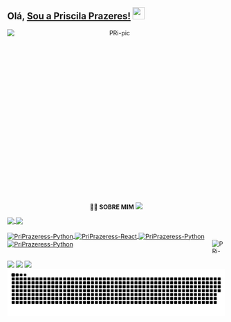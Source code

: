 
## Olá, [Sou a Priscila Prazeres!](https://www.youtube.com/channel/UCietjxpksncMdOUkycv5nqA)  <img src="https://media.giphy.com/media/hvRJCLFzcasrR4ia7z/giphy.gif" width="28px" height="28px">

</div>
<div align="center">
<img align="left" alt="PRi-pic" height="400" width="900" src="https://github.com/PriPrazeress/PriPrazeress/assets/136395423/e5fb1fe1-9452-4fb8-9138-9b79e075c530"/>
</div>




</p>
  
<p align="center">
  <b>👩‍💻 SOBRE MIM</b>
  <a href="https://github.com/getintorj/readme-typing-svg">
    <img src="https://readme-typing-svg.demolab.com/?lines=ANALISTA%20DE%20DADOS%20;CIENTISTA%20DE%20DADOS%20;BUSINESS%20INTELLIGENCE;MACHINE%20LEARNING;PYTHON%20;EXCEL%20;SQL%20;NOSQL;SEMPRE%20APRENDENDO%20COISAS%20NOVAS&font=Fira%20Code&center=true&width=440&height=45&color=#8B008B=true&pause=1000&size=22" /></a>

</p>
       
      







</div>
     <a href="https://github.com/priprazeresss/github-readme-stats">
     <img height=170 align="center" src="https://github-readme-stats.vercel.app/api?username=priprazeress&show_icons=true&theme=synthwave" />
     <a href="https://github.com/priprazeress/convoychat">
     <img height=150 align="center" src="https://github-readme-stats.vercel.app/api/top-langs?username=priprazeress&layout=compact&langs_count=8&theme=synthwave" />
  </div>
  <div style="display: inline_block"><br>
     <img align="center" alt="PriPrazeress-Python" height="50" width="60" src="https://cdn.jsdelivr.net/gh/devicons/devicon/icons/python/python-original.svg" />
     <img align="center" alt="PriPrazeress-React" height="50" width="60" src="https://cdn.jsdelivr.net/gh/devicons/devicon/icons/react/react-original.svg" />
     <img align="center" alt="PriPrazeress-Python" height="50" width="60" src="https://cdn.jsdelivr.net/gh/devicons/devicon/icons/microsoftsqlserver/microsoftsqlserver-plain-wordmark.svg"/>
     <img align="center" alt="PriPrazeress-Python" height="50" width="60" src="https://cdn.jsdelivr.net/gh/devicons/devicon/icons/pandas/pandas-original.svg" />
       <img align="right" alt="PRi-pic" height="30" width="30" src="https://github.com/PriPrazeress/PriPrazeress/assets/136395423/f4964b31-b3bc-4544-967c-4b5505652df4"/>
  </div>

  ##

  </div>
    <a href="https://instagram.com/priscila.tarya" target="_blank"><img src="https://img.shields.io/badge/-Instagram-%23E4405F?style=for-the-badge&logo=instagram&logoColor=white"
  target="_blank"></a>
   <a href="mailto:priscila.carlosdosprazeres@gmail.com"><img src="https://img.shields.io/badge/-Gmail-%23333?style=for-the-badge&logo=gmail&logoColor=white" target="_blank"></a>
   <a href="https://www.linkedin.com/in/priscila-carlos-dos-prazeres" target="_blank"><img src="https://img.shields.io/badge/-LinkedIn-%230077B5?style=for-the-badge&logo=linkedin&logoColor=white" target="_blank"></a> 
  
  <picture>
  <source media="(prefers-color-scheme: dark)" srcset="https://raw.githubusercontent.com/PriPrazeress/PriPrazeress/output/github-contribution-grid-snake-dark.svg">
  <source media="(prefers-color-scheme: light)" srcset="https://raw.githubusercontent.com/PriPrazeress/PriPrazeress/output/github-contribution-grid-snake.svg">
  <img alt="github contribution grid snake animation" src="https://raw.githubusercontent.com/PriPrazeress/PriPrazeress/output/github-contribution-grid-snake.svg">
</picture>
